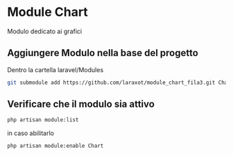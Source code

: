 # Module Chart
Modulo dedicato ai grafici

## Aggiungere Modulo nella base del progetto
Dentro la cartella laravel/Modules

```bash
git submodule add https://github.com/laraxot/module_chart_fila3.git Chart
```

## Verificare che il modulo sia attivo
```bash
php artisan module:list
```
in caso abilitarlo
```bash
php artisan module:enable Chart
```